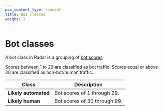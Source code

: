 ```yaml
---
pcx_content_type: concept
title: Bot classes
weight: 2
---
```


# Bot classes

A bot class in Radar is a grouping of [bot scores](/bots/concepts/bot-score).

Scores between 1 to 29 are classified as bot traffic. Scores equal or above 30 are classified as non-bot/human traffic.

| Class | Description |
| ---- | ---- |
| **Likely automated** | Bot scores of 1 through 29. |
| **Likely human** | Bot scores of 30 through 99. |


